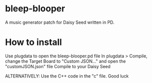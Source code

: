 # bleep-blooper
A music generator patch for Daisy Seed written in PD. 

# How to install
Use plugdata to open the bleep-blooper.pd file
In plugdata > Compile, change the Target Board to "Custom JSON..." and open the "customJSON.json" file
Compile to your Daisy Seed

ALTERNATIVELY:
Use the C++ code in the "c" file. Good luck
